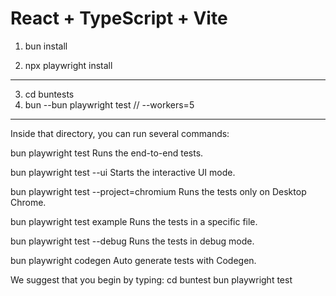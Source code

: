 # React + TypeScript + Vite

1. bun install
<!-- 2. bun playwright install -->
2. npx playwright install
--------
3. cd buntests
4. bun --bun playwright test // --workers=5



--------------------------------------------------------
Inside that directory, you can run several commands:

  bun playwright test
    Runs the end-to-end tests.

  bun playwright test --ui
    Starts the interactive UI mode.

  bun playwright test --project=chromium
    Runs the tests only on Desktop Chrome.

  bun playwright test example
    Runs the tests in a specific file.

  bun playwright test --debug
    Runs the tests in debug mode.

  bun playwright codegen
    Auto generate tests with Codegen.

We suggest that you begin by typing:
  cd buntest
  bun playwright test
